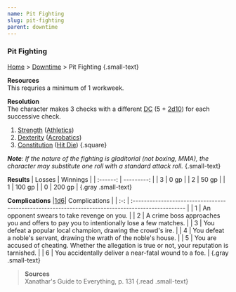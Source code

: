 ```yaml
---
name: Pit Fighting
slug: pit-fighting
parent: downtime
---
```

### Pit Fighting
[Home](dm-operations-center) > [Downtime](downtime) > Pit Fighting {.small-text}

**Resources**<br/>
This requries a minimum of 1 workweek.

**Resolution**<br/>
The character makes 3 checks with a different [DC](difficulty-class) (5 + [2d10](/roll/2d10)) for each successive check.

1. [Strength](strength) ([Athletics](athletics))
2. [Dexterity](dexterity) ([Acrobatics](acrobatics))
3. [Constitution](constitution) ([Hit Die](hit-die))
{.square}

***Note**: If the nature of the fighting is gladitorial (not boxing, MMA), the character may substitute one roll with a standard attack roll.* {.small-text}

**Results**
| Losses | Winnings |
| :------: | ---------: |
|    3     |       0 gp |
|    2     |      50 gp |
|    1     |     100 gp |
|    0     |     200 gp |
{.gray .small-text}

**Complications**
|[1d6](/roll/1d6)| Complications                                                                      |
| :-: | :------------------------------------------------------------------------------------------------ |
|  1  | An opponent swears to take revenge on you.                                                        |
|  2  | A crime boss approaches you and offers to pay you to intentionally lose a few matches.            |
|  3  | You defeat a popular local champion, drawing the crowd's ire.                                     |
|  4  | You defeat a noble's servant, drawing the wrath of the noble's house.                             |
|  5  | You are accused of cheating. Whether the allegation is true or not, your reputation is tarnished. |
|  6  | You accidentally deliver a near-fatal wound to a foe. |
{.gray .small-text}

> **Sources** <br/>
> Xanathar's Guide to Everything, p. 131
{.read .small-text} 